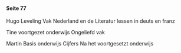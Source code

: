 #### Seite 77
Hugo
Leveling Vak Nederland en de Literatur lessen in deuts en franz 

Tine
voortgezet onderwijs
Ongeliefd vak

Martin
Basis onderwijs
Cijfers
Na het voortgesetzt onderwijs 
